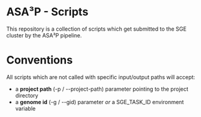 # ASA³P - Scripts
This repository is a collection of scripts which get submitted to the SGE cluster by the ASA³P pipeline.

# Conventions
All scripts which are not called with specific input/output paths will accept:
 *  a **project path** (-p / --project-path) parameter pointing to the project directory
 *  a **genome id** (-g / --gid) parameter *or* a SGE_TASK_ID environment variable
